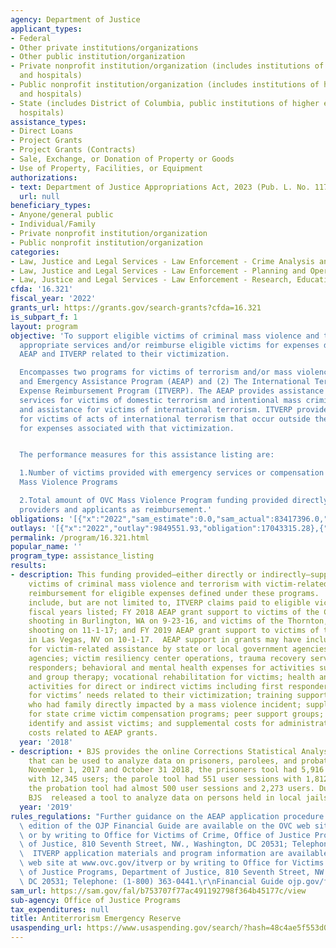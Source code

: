 ```yaml
---
agency: Department of Justice
applicant_types:
- Federal
- Other private institutions/organizations
- Other public institution/organization
- Private nonprofit institution/organization (includes institutions of higher education
  and hospitals)
- Public nonprofit institution/organization (includes institutions of higher education
  and hospitals)
- State (includes District of Columbia, public institutions of higher education and
  hospitals)
assistance_types:
- Direct Loans
- Project Grants
- Project Grants (Contracts)
- Sale, Exchange, or Donation of Property or Goods
- Use of Property, Facilities, or Equipment
authorizations:
- text: Department of Justice Appropriations Act, 2023 (Pub. L. No. 117-328).
  url: null
beneficiary_types:
- Anyone/general public
- Individual/Family
- Private nonprofit institution/organization
- Public nonprofit institution/organization
categories:
- Law, Justice and Legal Services - Law Enforcement - Crime Analysis and Data
- Law, Justice and Legal Services - Law Enforcement - Planning and Operations
- Law, Justice and Legal Services - Law Enforcement - Research, Education, Training
cfda: '16.321'
fiscal_year: '2022'
grants_url: https://grants.gov/search-grants?cfda=16.321
is_subpart_f: 1
layout: program
objective: 'To support eligible victims of criminal mass violence and terrorism with
  appropriate services and/or reimburse eligible victims for expenses defined under
  AEAP and ITVERP related to their victimization.

  Encompasses two programs for victims of terrorism and/or mass violence: (1) Antiterrorism
  and Emergency Assistance Program (AEAP) and (2) The International Terrorism Victim
  Expense Reimbursement Program (ITVERP). The AEAP provides assistance and compensation
  services for victims of domestic terrorism and intentional mass criminal violence
  and assistance for victims of international terrorism. ITVERP provides reimbursement
  for victims of acts of international terrorism that occur outside the United States
  for expenses associated with that victimization.


  The performance measures for this assistance listing are:

  1.Number of victims provided with emergency services or compensation through OVC
  Mass Violence Programs

  2.Total amount of OVC Mass Violence Program funding provided directly to service
  providers and applicants as reimbursement.'
obligations: '[{"x":"2022","sam_estimate":0.0,"sam_actual":83417396.0,"usa_spending_actual":17522517.0},{"x":"2023","sam_estimate":50000000.0,"sam_actual":0.0,"usa_spending_actual":17081846.0},{"x":"2024","sam_estimate":50000000.0,"sam_actual":0.0,"usa_spending_actual":2620083.79}]'
outlays: '[{"x":"2022","outlay":9849551.93,"obligation":17043315.28},{"x":"2023","outlay":3466485.49,"obligation":17081846.0},{"x":"2024","outlay":107132.43,"obligation":3485727.0}]'
permalink: /program/16.321.html
popular_name: ''
program_type: assistance_listing
results:
- description: This funding provided—either directly or indirectly—support to eligible
    victims of criminal mass violence and terrorism with victim-related services or
    reimbursement for eligible expenses defined under these programs.  These accomplishments
    include, but are not limited to, ITVERP claims paid to eligible victims in all
    fiscal years listed; FY 2018 AEAP grant support to victims of the Cascade mall
    shooting in Burlington, WA on 9-23-16, and victims of the Thornton, CO Walmart
    shooting on 11-1-17; and FY 2019 AEAP grant support to victims of the mass shooting
    in Las Vegas, NV on 10-1-17.  AEAP support in grants may have included reimbursement
    for victim-related assistance by state or local government agencies and private
    agencies; victim resiliency center operations, trauma recovery services for first
    responders; behavioral and mental health expenses for activities such as counseling
    and group therapy; vocational rehabilitation for victims; health and wellness
    activities for direct or indirect victims including first responders; legal aid
    for victims’ needs related to their victimization; training support for children
    who had family directly impacted by a mass violence incident; supplemental costs
    for state crime victim compensation programs; peer support groups; outreach to
    identify and assist victims; and supplemental costs for administrative and programmatic
    costs related to AEAP grants.
  year: '2018'
- description: • BJS provides the online Corrections Statistical Analysis Tools (CSAT)
    that can be used to analyze data on prisoners, parolees, and probationers. Between
    November 1, 2017 and October 31 2018, the prisoners tool had 5,916 user sessions
    with 12,345 users; the parole tool had 551 user sessions with 1,812 users; and
    the probation tool had almost 500 user sessions and 2,273 users. During 2019,
    BJS  released a tool to analyze data on persons held in local jails.
  year: '2019'
rules_regulations: "Further guidance on the AEAP application procedure and current\
  \ edition of the OJP Financial Guide are available on the OVC web site at www.ovc.gov\
  \ or by writing to Office for Victims of Crime, Office of Justice Programs, Department\
  \ of Justice, 810 Seventh Street, NW., Washington, DC 20531; Telephone: (202) 307-5983.\
  \  ITVERP application materials and program information are available on the OVC\
  \ web site at www.ovc.gov/itverp or by writing to Office for Victims of Crime, Office\
  \ of Justice Programs, Department of Justice, 810 Seventh Street, NW., Washington,\
  \ DC 20531; Telephone: (1-800) 363-0441.\r\nFinancial Guide ojp.gov/financial guide/DOJ/index.htm"
sam_url: https://sam.gov/fal/b753707f77ac491192798f364b45177c/view
sub-agency: Office of Justice Programs
tax_expenditures: null
title: Antiterrorism Emergency Reserve
usaspending_url: https://www.usaspending.gov/search/?hash=48c4ae5f553d0c6aa58cf2d20c2a6700
---
```

